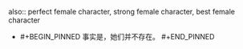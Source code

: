also:: perfect female character, strong female character, best female character

- #+BEGIN_PINNED
  事实是，她们并不存在。
  #+END_PINNED
